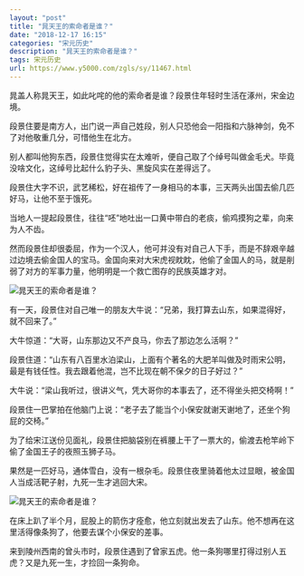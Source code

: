 ```yaml
---
layout: "post"
title: "晁天王的索命者是谁？"
date: "2018-12-17 16:15"
categories: "宋元历史"
description: "晁天王的索命者是谁？"
tags: 宋元历史
url: https://www.y5000.com/zgls/sy/11467.html
---
```






晁盖人称晁天王，如此叱咤的他的索命者是谁？段景住年轻时生活在涿州，宋金边境。

段景住要是南方人，出门说一声自己姓段，别人只恐他会一阳指和六脉神剑，免不了对他敬重几分，可惜他生在北方。

别人都叫他狗东西，段景住觉得实在太难听，便自己取了个绰号叫做金毛犬。毕竟没啥文化，这绰号比起什么豹子头、黑旋风实在差得远了。

段景住大字不识，武艺稀松，好在祖传了一身相马的本事，三天两头出国去偷几匹好马，让他不至于饿死。

当地人一提起段景住，往往“呸”地吐出一口黄中带白的老痰，偷鸡摸狗之辈，向来为人不齿。

然而段景住却很委屈，作为一个汉人，他可并没有对自己人下手，而是不辞艰辛越过边境去偷金国人的宝马。金国向来对大宋虎视眈眈，他偷了金国人的马，就是削弱了对方的军事力量，他明明是一个救亡图存的民族英雄才对。

![晁天王的索命者是谁？](/uploads/allimg/170119/6-1F119114516154.JPG)

有一天，段景住对自己唯一的朋友大牛说：“兄弟，我打算去山东，如果混得好，就不回来了。”

大牛惊道：“大哥，山东那边又不产良马，你去了那边怎么活啊？”

段景住道：“山东有八百里水泊梁山，上面有个著名的大肥羊叫做及时雨宋公明，最是有钱任性。我去跟着他混，岂不比现在朝不保夕的日子好过？”

大牛说：“梁山我听过，很讲义气，凭大哥你的本事去了，还不得坐头把交椅啊！”

段景住一巴掌拍在他脑门上说：“老子去了能当个小保安就谢天谢地了，还坐个狗屁的交椅。”

为了给宋江送份见面礼，段景住把脑袋别在裤腰上干了一票大的，偷渡去枪竿岭下偷了金国王子的夜照玉狮子马。

果然是一匹好马，通体雪白，没有一根杂毛。段景住夜里骑着他太过显眼，被金国人当成活靶子射，九死一生才逃回大宋。

![晁天王的索命者是谁？](/uploads/allimg/170119/6-1F11911454NW.JPG)

在床上趴了半个月，屁股上的箭伤才痊愈，他立刻就出发去了山东。他不想再在这里活得像条狗了，他要去谋个小保安的差事。

来到陵州西南的曾头市时，段景住遇到了曾家五虎。他一条狗哪里打得过别人五虎？又是九死一生，才捡回一条狗命。
